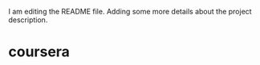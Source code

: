 I am editing the README file. Adding some more details about the project description.   
  

# coursera
